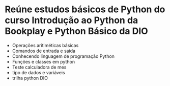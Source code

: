 # Reúne estudos básicos de Python do curso Introdução ao Python da Bookplay e Python Básico da DIO

* Operações aritiméticas básicas
* Comandos de entrada e saída
* Conhecendo linguagem de programação Python
* Funções e classes em python
* Teste calculadora de mes
* tipo de dados e variáveis
* trilha python DIO
